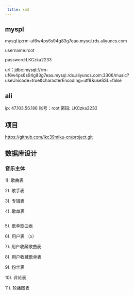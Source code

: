 ```yaml
---
 title: xm3
---
```

## myspl

mysql ip:rm-uf6w4ps6s94g83g7eao.mysql.rds.aliyuncs.com

username:root

password:LKCzka2233

url：jdbc:mysql://rm-uf6w4ps6s94g83g7eao.mysql.rds.aliyuncs.com:3306/music?useUnicode=true&characterEncoding=utf8&useSSL=false

## ali

ip: 47.103.56.186 账号：root 密码: LKCzka2233

## 项目

https://github.com/lkc39miku-cn/project.git

## 数据库设计

### 音乐主体

1). 歌曲表 

2). 歌手表

 3). 专辑表 

4). 歌单表 

```mysql

```

5). 歌单歌曲表 

6). 用户表 （x）

7). 用户收藏歌曲表

8). 用户收藏歌单表 

9). 粉丝表 

10). 评论表 

11). 轮播图表 